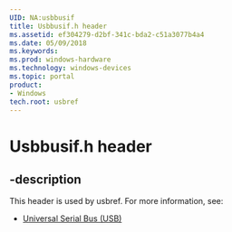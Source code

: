 ```yaml
---
UID: NA:usbbusif
title: Usbbusif.h header
ms.assetid: ef304279-d2bf-341c-bda2-c51a3077b4a4
ms.date: 05/09/2018
ms.keywords: 
ms.prod: windows-hardware
ms.technology: windows-devices
ms.topic: portal
product:
- Windows
tech.root: usbref
---
```


# Usbbusif.h header


## -description


This header is used by usbref. For more information, see:

- [Universal Serial Bus (USB)](../_usbref/index.md)
